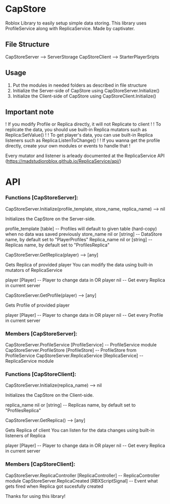 # CapStore

Roblox Library to easily setup simple data storing.
This library uses ProfileService along with ReplicaService.
Made by captivater.

## File Structure

CapStoreServer --> ServerStorage
CapStoreClient --> StarterPlayerSripts

## Usage

1. Put the modules in needed folders as described in file structure
2. Initialize the Server-side of CapStore using CapStoreServer.Initialize()
3. Initialize the Client-side of CapStore using CapStoreClient.Initialize()

## Important note
! If you modify Profile or Replica directly, it will not Replicate to client !
! To replicate the data, you should use built-in Replica mutators such as Replica:SetValue() !
! To get player's data, you can use built-in Replica listeners such as Replica:ListenToChange() !
! If you wanna get the profile directly, create your own modules or events to handle that !

Every mutator and listener is arleady documented at the ReplicaService API
(https://madstudioroblox.github.io/ReplicaService/api/)

# API

### Functions [CapStoreServer]:

CapStoreServer.Initialize(profile_template, store_name, replica_name) --> nil

Initializes the CapStore on the Server-side.

profile_template   [table] -- Profiles will default to given table (hard-copy) when no data was saved previously
store_name   nil or [string] -- DataStore name, by default set to "PlayerProfiles"
Replica_name   nil or [string] -- Replicas name, by default set to "ProfilesReplica"

CapStoreServer.GetReplica(player) --> [any]

Gets Replica of provided player
You can modify the data using built-in mutators of ReplicaService

player   [Player] -- Player to change data in
OR
player   nil -- Get every Replica in current server

CapStoreServer.GetProfile(player) --> [any]

Gets Profile of provided player

player   [Player] -- Player to change data in
OR
player   nil -- Get every Profile in current server

### Members [CapStoreServer]:

CapStoreServer.ProfileService   [ProfileService] -- ProfileService module
CapStoreServer.ProfileStore   [ProfileStore] -- ProfileStore from ProfileService
CapStoreServer.ReplicaService   [ReplicaService] -- ReplicaService module

### Functions [CapStoreClient]:

CapStoreServer.Initialize(replica_name) --> nil

Initializes the CapStore on the Client-side.

replica_name   nil or [string] -- Replicas name, by default set to "ProfilesReplica"

CapStoreServer.GetReplica() --> [any]

Gets Replica of client
You can listen for the data changes using built-in listeners of Replica

player   [Player] -- Player to change data in
OR
player   nil -- Get every Replica in current server

### Members [CapStoreClient]:

CapStoreServer.ReplicaController   [ReplicaController] -- ReplicaController module
CapStoreServer.ReplicaCreated   [RBXScriptSignal] -- Event what gets fired when Replica got sucesfully created

Thanks for using this library!
